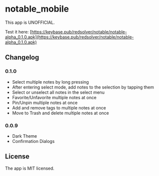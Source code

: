 # notable_mobile

This app is UNOFFICIAL.

Test it here:
[https://keybase.pub/redsolver/notable/notable-alpha_0.1.0.apk](https://keybase.pub/redsolver/notable/notable-alpha_0.1.0.apk)

## Changelog

### 0.1.0

- Select multiple notes by long pressing
- After entering select mode, add notes to the selection by tapping them
- Select or unselect all notes in the select menu
- Favorite/Unfavorite multiple notes at once
- Pin/Unpin multiple notes at once
- Add and remove tags to multiple notes at once
- Move to Trash and delete multiple notes at once

### 0.0.9

- Dark Theme
- Confirmation Dialogs

## License

The app is MIT licensed.
